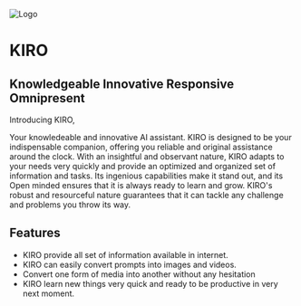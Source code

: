 
![Logo](https://ideogram.ai/api/images/direct/K3LPMW_sS5GpqtFkYGhE_w)


# KIRO



## Knowledgeable Innovative Responsive Omnipresent

Introducing KIRO,

Your knowledeable and innovative AI assistant. KIRO is designed to be your indispensable companion, offering you reliable and original assistance around the clock. With an insightful and observant nature, KIRO adapts to your needs very quickly and provide an optimized and organized set of information and tasks. Its ingenious capabilities make it stand out, and its Open minded ensures that it is always ready to learn and grow. KIRO's robust and resourceful nature guarantees that it can tackle any challenge and problems you throw its way.


## Features

- KIRO provide all set of information available in internet.
- KIRO can easily convert prompts into images and videos.
- Convert one form of media into another without any hesitation
- KIRO learn new things very quick and ready to be productive in very next moment.

